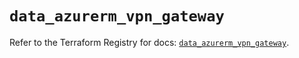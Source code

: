 # `data_azurerm_vpn_gateway`

Refer to the Terraform Registry for docs: [`data_azurerm_vpn_gateway`](https://registry.terraform.io/providers/hashicorp/azurerm/4.27.0/docs/data-sources/vpn_gateway).
